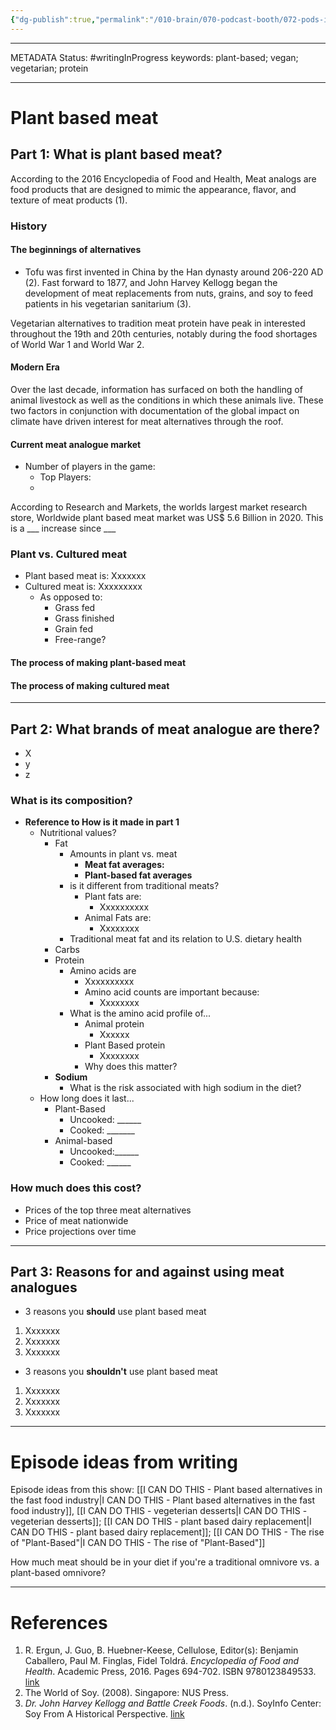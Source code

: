 ```yaml
---
{"dg-publish":true,"permalink":"/010-brain/070-podcast-booth/072-pods-in-progress/icdt-plant-based-meat/","created":"2021-08-03T12:56:41.000-04:00","updated":"2025-03-21T17:27:58.000-04:00"}
---
```


---

METADATA
Status: #writingInProgress 
keywords: plant-based; vegan; vegetarian; protein


---

# Plant based meat
## Part 1: What is plant based meat?
According to the 2016 Encyclopedia of Food and Health, Meat analogs are food products that are designed to mimic the appearance, flavor, and texture of meat products (1).

### History
#### The beginnings of alternatives
- Tofu was first invented in China by the Han dynasty around 206-220 AD (2). Fast forward to 1877, and John Harvey Kellogg began the development of meat replacements from nuts, grains, and soy to feed patients in his vegetarian sanitarium (3).

Vegetarian alternatives to tradition meat protein have peak in interested throughout the 19th and 20th centuries, notably during the food shortages of World War 1 and World War 2. 

#### Modern Era
Over the last decade, information has surfaced on both the handling of animal livestock as well as the conditions in which these animals live. These two factors in conjunction with documentation of the global impact on climate have driven interest for meat alternatives through the roof.

#### Current meat analogue market
-	Number of players in the game:
	-	Top Players:
	-	
According to Research and Markets, the worlds largest market research store, Worldwide plant based meat market was US$ 5.6 Billion in 2020. This is a ___ increase since ___

### Plant vs. Cultured meat
- Plant based meat is: Xxxxxxx
- Cultured meat is: Xxxxxxxxx
	- As opposed to:
		- Grass fed
		- Grass finished
		- Grain fed
		- Free-range?

#### The process of making plant-based meat
#### The process of making cultured meat

---

## Part 2: What brands of meat analogue are there?
- X
- y
- z


### **What is its composition?**
- **Reference to How is it made in part 1**
	- Nutritional values?
		- Fat
			-  Amounts in plant vs. meat
				-  **Meat fat averages:**
				- **Plant-based fat averages**
			- is it different from traditional meats?
				- Plant fats are:
					- Xxxxxxxxxx
				- Animal Fats are:
					- Xxxxxxxx
			- Traditional meat fat and its relation to U.S. dietary health
		- Carbs
		- Protein
			- Amino acids are
				- Xxxxxxxxxx
				- Amino acid counts are important because:
					- Xxxxxxxx
			- What is the amino acid profile of...
				- Animal protein
					- Xxxxxx
				- Plant Based protein
					- Xxxxxxxx
				- Why does this matter?
		- **Sodium**
			- What is the risk associated with high sodium in the diet?
	- How long does it last...
		- Plant-Based
			- Uncooked: ______
			- Cooked: _______
		- Animal-based
			- Uncooked:______
			- Cooked: ______
### **How much does this cost?**
- Prices of the top three meat alternatives
- Price of meat nationwide
- Price projections over time

---

## Part 3: Reasons for and against using meat analogues
- 3 reasons you **should** use plant based meat
1. Xxxxxxx
2. Xxxxxxx
3. Xxxxxxx

- 3 reasons you **shouldn't** use plant based meat
1. Xxxxxxx
2. Xxxxxxx
3. Xxxxxxx

---

# Episode ideas from writing
Episode ideas from this show: [[I CAN DO THIS - Plant based alternatives in the fast food industry\|I CAN DO THIS - Plant based alternatives in the fast food industry]], [[I CAN DO THIS - vegeterian desserts\|I CAN DO THIS - vegeterian desserts]]; [[I CAN DO THIS - plant based dairy replacement\|I CAN DO THIS - plant based dairy replacement]]; [[I CAN DO THIS - The rise of "Plant-Based"\|I CAN DO THIS - The rise of "Plant-Based"]]

How much meat should be in your diet if you're a traditional omnivore vs. a plant-based omnivore?

---

# References
1. R. Ergun, J. Guo, B. Huebner-Keese, Cellulose, Editor(s): Benjamin Caballero, Paul M. Finglas, Fidel Toldrá. _Encyclopedia of Food and Health_. Academic Press, 2016. Pages 694-702. ISBN 9780123849533. [link](https://www.sciencedirect.com/topics/agricultural-and-biological-sciences/meat-analogue)
2. The World of Soy. (2008). Singapore: NUS Press.
3. _Dr. John Harvey Kellogg and Battle Creek Foods_. (n.d.). SoyInfo Center: Soy From A Historical Perspective. [link](https://www.soyinfocenter.com/HSS/john_kellogg_and_battle_creek_foods.php)